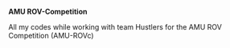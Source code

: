 **AMU ROV-Competition**

All my codes while working with team Hustlers for the AMU ROV Competition (AMU-ROVc)
